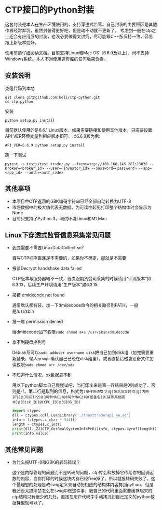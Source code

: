 # CTP接口的Python封装

这套封装是本人在生产环境使用的，支持穿透式监管。自己封装的主要原因是其他作者经常弃坑，虽然封装得更好吧，但是动不动就不更新了。
考虑到一般在ctp之上还会有应用层的封装，也没必要做得太讲究，尽可能跟C++版保持一致，容易跟上新版本就好。

使用前请仔细阅读文档。目前支持Linux和Mac OS（6.6.9及以上），尚不支持Windows系统。本人不对使用这套库的任何后果负责。

## 安装说明

克隆代码到本地
```
git clone git@github.com:keli/ctp-python.git
cd ctp-python
```

安装
```
python setup.py install
```

目前默认使用的是6.6.1 Linux版本。如果需要链接和使用其他版本，只需要设置API_VER环境变量到相应版本即可，以6.6.9版为例:

```
API_VER=6.6.9 python setup.py install
```

跑一下测试

```
pytest -s tests/test_trader.py --front=tcp://180.168.146.187:13030 --broker=<broker_id> --user=<investor_id> --password=<password> --app=<app_id> --auth=<auth_code>
```

## 其他事项

- 本项目中CTP返回的GBK编码字符串已经全部自动转换为UTF-8
- 市场数据中的极大值代表无数据，为可读性起见打印整个结构体时会显示为None
- 目前只支持了Python 3，测试环境Linux和M1 Mac

## Linux下穿透式监管信息采集常见问题

- 到底需要不需要LinuxDataCollect.so?

  自写CTP程序直连是不需要的，如果你不确定，那就是不需要

- 报错Decrypt handshake data failed

  CTP版本与服务器端不一致，首次跟期货公司采集的时候请用“评测版本”如6.3.13，后续生产环境请用“生产版本”如6.3.15

- 报错 dmidecode not found

  通常默认都有装，加一下dmidecode命令的相关路径到PATH，一般是/usr/sbin

- 报一堆 permission denied

  给dmidecode加下权限`sudo chmod a+s /usr/sbin/dmidecode`

- 拿不到硬盘序列号

  Debian系可以`sudo adduser username disk`把自己加到disk组（加完需要重新登录，输入`groups`确认自己已经在disk组里），或者直接给磁盘设备文件加读权限`sudo chmod a+r /dev/sda`

- 不知道什么情况，xx数据拿不到

  用以下python脚本自己慢慢试吧，当打印出来是第一行结果是0则成功了，否则是-1。第二行是取到的信息，格式为```(操作系统类型)@(信息采集时间)@(内网IP1)@(内网IP2)@(网卡MAC1)@(网卡MAC2)@(设备名)@(操作系统版本)@(Disk_ID)@(CPU_ID)@(BIOS_ID)```
  
  ```python
  import ctypes
  dll = ctypes.cdll.LoadLibrary('./thosttraderapi_se.so')
  info = (ctypes.c_char * 344)()
  length = ctypes.c_int()
  print(dll._Z21CTP_GetRealSystemInfoPcRi(info, ctypes.byref(length)))
  print(info.value)
  ```

## 其他常见问题

- 为什么报UTF-8和GBK的转码错误？

  这个是内存管理的问题而不是转码的问题，ctp库会释放掉它传给你的回调函数的内容，当你打印的时候这块内存已经free掉了，所以就报转码失败了。这个最理想的处理是改swig定义来自动把相应的结构体内容拷到python，但是我还没太搞清楚怎么在swig中做这件事。我自己的代码里面需要缓存起来的ctp结构只有很少的几处，直接在用户代码中手动拷贝到自己定义的python数据类型就可以了。

